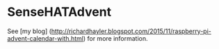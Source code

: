 # SenseHATAdvent

See [my blog] (http://richardhayler.blogspot.com/2015/11/raspberry-pi-advent-calendar-with.html) for more information.
